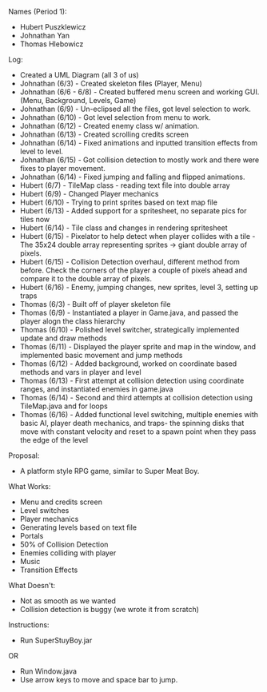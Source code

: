 Names (Period 1):
- Hubert Puszklewicz
- Johnathan Yan
- Thomas Hlebowicz

Log:
- Created a UML Diagram (all 3 of us)
- Johnathan (6/3) - Created skeleton files (Player, Menu)
- Johnathan (6/6 - 6/8) - Created buffered menu screen and working GUI. (Menu, Background, Levels, Game)
- Johnathan (6/9) - Un-eclipsed all the files, got level selection to work.
- Johnathan (6/10) - Got level selection from menu to work.
- Johnathan (6/12) - Created enemy class w/ animation.
- Johnathan (6/13) - Created scrolling credits screen
- Johnathan (6/14) - Fixed animations and inputted transition effects from level to level.
- Johnathan (6/15) - Got collision detection to mostly work and there were fixes to player movement.
- Johnathan (6/14) - Fixed jumping and falling and flipped animations.
- Hubert (6/7) - TileMap class - reading text file into double array
- Hubert (6/9) - Changed Player mechanics
- Hubert (6/10) - Trying to print sprites based on text map file
- Hubert (6/13) - Added support for a spritesheet, no separate pics for tiles now
- Hubert (6/14) - Tile class and changes in rendering spritesheet
- Hubert (6/15) - Pixelator to help detect when player collides with a tile
		- The 35x24 double array representing sprites -> giant double array of pixels.
- Hubert (6/15) - Collision Detection overhaul, different method from before. Check the corners of the player a couple of pixels
		  ahead and compare it to the double array of pixels. 
- Hubert (6/16) - Enemy, jumping changes, new sprites, level 3, setting up traps
- Thomas (6/3) - Built off of player skeleton file
- Thomas (6/9) - Instantiated a player in Game.java, and passed the player alogn the class hierarchy
- Thomas (6/10) - Polished level switcher, strategically implemented update and draw methods
- Thomas (6/11) - Displayed the player sprite and map in the window, and implemented basic movement and jump methods
- Thomas (6/12) - Added background, worked on coordinate based methods and vars in player and level
- Thomas (6/13) - First attempt at collision detection using coordinate ranges, and instantiated enemies in game.java
- Thomas (6/14) - Second and third attempts at collision detection using TileMap.java and for loops
- Thomas (6/16) - Added functional level switching, multiple enemies with basic AI, player death mechanics, and traps- the spinning disks
			that move with constant velocity and reset to a spawn point when they pass the edge of the level


Proposal:
- A platform style RPG game, similar to Super Meat Boy.

What Works:
- Menu and credits screen
- Level switches
- Player mechanics
- Generating levels based on text file
- Portals
- 50% of Collision Detection
- Enemies colliding with player
- Music
- Transition Effects

What Doesn't:
- Not as smooth as we wanted
- Collision detection is buggy (we wrote it from scratch)

Instructions:
- Run SuperStuyBoy.jar

OR

- Run Window.java
- Use arrow keys to move and space bar to jump.
